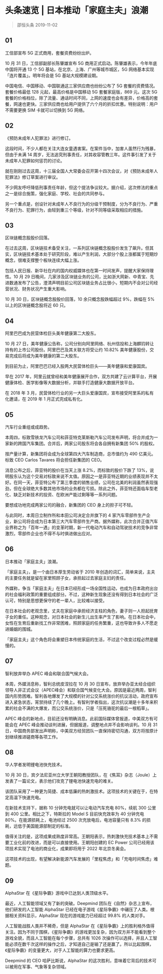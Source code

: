 # 头条速览 | 日本推动「家庭主夫」浪潮
> 邵恒头条
2019-11-02

## 01

工信部宣布 5G 正式商用，套餐资费纷纷出炉。

10 月 31 日，工信部副部长陈肇雄宣布 5G 商用正式启动。陈肇雄表示，今年年底中国将开通 13 个 5G 基站，在北京、上海、广州等城市城区，5G 网络基本实现「连片覆盖」。明年将会是 5G 基站大规模建设期。

中国电信、中国移动、中国联通这三家供应商也纷纷公布了 5G 套餐的资费情况。套餐价格最低 128 元起，最高价格是中国移动 5G 套餐家庭版，869 元。这次 5G 套餐的价格档位，除了流量、通话时间不同，上网的速度也会有差异，价格高的套餐，网速也更快。三家供应商也给用户提供了六个月的折扣优惠。特别说明：用户不需要更换 SIM 卡就可以切换到 5G 网络。

## 02

《预防未成年人犯罪法》进行修订。

这段时间，不少人都在关注大连女童遇害案。在案件当中，加害人虽然行为残暴，但由于未满 14 周岁，无法追究刑事责任，对其收容管教三年。这件事引发了关于未成年人犯罪如何惩罚的讨论。

就在刚刚过去这周，十三届全国人大常委会召开第十四次会议，对《预防未成年人犯罪法》修订草案进行审议。

不少网友呼吁降低刑事责任年龄，但这个提法争议较大。据介绍，这次修法的重点之一是综合施策，强化家庭、学校、社会的共同参与。

另一个重点是，创设针对未成年人不良行为的分级干预制度，分为不良行为、严重不良行为、犯罪行为，由轻到重三个等级，针对不同等级采取相应的措施。

## 03

区块链概念股股价回落。

在过去这周，区块链技术备受关注，一系列区块链概念股股价发生了飙升。但其实，区块链技术基本处于研究阶段，难以产生利润，大部分个股上涨都属于短期炒概念，很难支撑整个板块连续大幅上涨。

包括人民日报、新华社在内的国内权威媒体也在第一时间发声，提醒大家保持理性。10 月 29 日晚间，几家涉及区块链业务的公司，比如浙大网新、中青宝、先进数通发布了公告，澄清声明目前公司区块链业务占比很小，短期内不会对公司经营状况、财务状况产生重大影响。

10 月 30 日，区块链概念股股价回落，10 余只概念股跌幅超过 9%，跌幅在 5% 以上的区块链概念股将近 60 只。

## 04

阿里巴巴成为民营体检巨头美年健康第二大股东。

10 月 27 日，美年健康公告称，公司分别向阿里网络、杭州信投和上海麒钧转让持有的上市公司股份。阿里巴巴及其关联方将受让约 10.82% 美年健康股份，交易完成后将成为美年健康的第二大股东。

到目前为止，阿里巴巴已经入股两大民营体检巨头——美年健康和爱康国宾。

早在 2017 年，阿里云就曾经和美年健康展开合作，双方共建了云计算平台，开展健康体检、医学影像等大数据分析，并联手打造健康大数据开放平台。

在 2018 年 3 月，民营体检行业的另一大巨头爱康国宾，宣布接受阿里系的私有化邀请，在 2019 年 1 月正式完成私有化。

## 05

汽车行业重组或成趋势。

本周四，标致雪铁龙汽车公司和菲亚特克莱斯勒汽车公司发布声明，将合并成为一家新的跨国汽车集团。合并后，两家公司股东将会各自拥有新集团 50% 的股权。

按产量计算，新集团将会成为全球第四大汽车制造商，总市值约为 490 亿美元。标致 CEO Carlos Tavares 将会担任新集团的 CEO。

消息公布之后，菲亚特的股价在当天上涨 8.2%，而标致的股价下跌了 13%，说明股东认为这个交易对标致来说不太值。原因之一是菲亚特近期的业绩表现并不太好。在同一天，菲亚特公布了第三季度的销售业绩，公司在北美的利润虽然表现强劲，但在全球绝大多数其他市场的业务都在亏损。除此之外，菲亚特还面临车型老化、缺乏对新技术的投资、在欧洲产能过剩等等一系列问题。

要想成功地完成两家公司的融合，新集团的 CEO 身上的担子可不轻。

与此同时，本周日立制作所和本田公司决定合并旗下的 4 家汽车零部件生产企业，新公司将会成为日本第三大汽车零部件生产商。据外媒称，此次合并正值汽车业界称之为「百年一遇」的变革时期，新一代电动汽车和自动驾驶技术的竞争非常激烈，零部件企业也不得不与时俱进做出应对。

## 06

日本推动「家庭主夫」浪潮。

「家庭主夫」，是一个由日本厚生劳动省于 2010 年创造的词汇，简单来说，主夫的主要任务就是留在家里照顾子女，承担起过去家庭主妇的责任。

外媒称，争当「家庭主夫」在日本已经形成一场全国性运动，也成为日本政府出台的社会福利政策的重要组成部分。不过，这种新生现象还没有得到日本社会的广泛认可，特别是思想更保守的老一辈人，比较难以接受。

在日本社会的老观念里，丈夫在家庭中承担经济支柱的角色，妻子则一人担起抚育子女的重任。这种观念，对日本社会的新生儿出生率产生了影响。在日本社会中，女性在生育后重新找工作非常困难，照顾家庭的任务繁重，这也导致许多人不愿走进婚姻的围城。

「家庭主夫」这个角色将会重塑日本传统家庭的生活，不过这个改变过程必然是缓慢的。

## 07

智利放弃举办 APEC 峰会和联合国气候大会。

本周，外媒消息称，智利总统皮涅拉在 10 月 30 日宣布，放弃举办亚太经合组织领导人非正式会议（APEC峰会）和联合国气候变化大会。原因是最近两周，智利国内形势困难。智利各地爆发了大规模的针对公交系统涨价的抗议活动，政府宣布进入紧急状态，宵禁持续了几个晚上。有智利学者指出，这次抗议潮是十多年来积累的社会不满的大爆发，而公交系统涨价，只是「压死骆驼的最后一根稻草」。

APEC 峰会的新地点，目前还没有明确消息。此前国际媒体曾报道，中美双方有可能会在 APEC 峰会推动谈判进展，但据报道，调整地点并不会影响谈判。10 月 31 日，中国商务部发出声明称，中美双方经贸团队一直保持密切沟通，双方将按原计划继续推进磋商等各项工作。

## 08

华人学者发明锂电池快充技术。

10 月 30 日，宾夕法尼亚州立大学王朝阳教授团队，在《焦耳》杂志（Joule）上发表了一篇论文，表示他们攻克了锂电池快速充电的难关。

该团队采用了一种更为简捷、成本低廉的热刺激技术。这项技术的关键在于，在特定高温下快速充电。

在新技术支持下，据称 10 分钟充电就可以让电动汽车充电 80%，续航 300 公里到 400 公里。相比之下，特斯拉的 Model S 目前快充效率为 40 分钟充电 80%。在能源损耗上，电池经过 2500 次充放电后，电池容量只有 8.3% 的损耗，远低于美国能源部制定的标准。

值得关注的是，这项成果成熟度非常高。王朝阳表示，热刺激快充技术基本上不需要工业化前的改进，而是可以直接使用。王朝阳创建的 EC Power 公司已经用该项技术实现了电池的商业化，成果即将用于 2022 年北京冬奥会。

这项技术的出现，有望解决新能源汽车发展的「里程焦虑」和「充电时间焦虑」难题。

## 09

AlphaStar 在《星际争霸》游戏中已达到人类顶级水平。

最近，人工智能领域又有了新的突破。Deepmind 团队在《自然》杂志上宣布，他们研发的人工智能 AlphaStar 已经在电子游戏《星际争霸》中碾压了人类。根据相关资料显示，AlphaStar 现在的游戏能力已经超过 99.8% 的人类对手。

人工智能战胜人类并不稀奇，但是 AlphaStar 在《星际争霸》上的胜利格外值得关注。因为不同于围棋，《星际争霸》的游戏更加复杂，因为双方并不能看到整个游戏全貌，而且人工智能在每个步骤，总共有 1026 次操作可以选择，并且人工智能必须在数千次这样的操作之后，才知道自己是输了还是赢了。所以比起围棋，《星际争霸》的变量更大，对于人工智能的算力也要求更高。

Deepmind 的 CEO 哈萨比斯说，AlphaStar 的这次胜利，意味着它背后的技术可以被用在军事、气象等复杂领域。 

